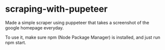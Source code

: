 # scraping-with-pupeteer
Made a simple scraper using puppeteer that takes a screenshot of the google homepage everyday.

To use it, make sure npm (Node Package Manager) is installed, and just run npm start.
